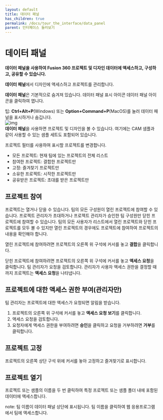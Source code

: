 ```yaml
---
layout: default
title: 데이터 패널
has_children: true
permalink: /docs/tour_the_interface/data_panel
parent: 인터페이스 둘러보기
---
```

# 데이터 패널
**데이터 패널을 사용하여 Fusion 360 프로젝트 및 디자인 데이터에 액세스하고, 구성하고, 공유할 수 있습니다.**

**데이터 패널**에서 디자인에 액세스하고 프로젝트를 관리합니다.

**데이터 패널**은 기본적으로 숨겨져 있습니다. 데이터 패널 표시 아이콘 데이터 패널 아이콘을 클릭하여 엽니다.

팁: **Ctrl+Alt+P**(Windows) 또는 **Option+Command+P**(MacOS)를 눌러 데이터 패널을 표시하거나 숨깁니다.  
![img](https://help.autodesk.com/cloudhelp/KOR/Fusion-GetStarted/images/data-panel-project-ui-overview.png)  
**데이터 패널**을 사용하면 프로젝트 및 디자인을 볼 수 있습니다. 여기에는 CAM 샘플과 같이 사용할 수 있는 샘플 세트도 포함되어 있습니다.

프로젝트 필터를 사용하여 표시할 프로젝트를 변경합니다.

* 모든 프로젝트: 현재 팀에 있는 프로젝트의 전체 리스트
* 참여한 프로젝트: 결합한 프로젝트만
* 고정: 즐겨찾기 프로젝트만
* 소유한 프로젝트: 시작한 프로젝트만
* 공유받은 프로젝트: 초대를 받은 프로젝트만

## 프로젝트 참여
프로젝트는 열거나 닫을 수 있습니다. 팀의 모든 구성원이 열린 프로젝트에 참여할 수 있습니다. 프로젝트 관리자가 초대하거나 프로젝트 관리자가 승인한 팀 구성원만 닫힌 프로젝트에 참여할 수 있습니다. 팀의 모든 사용자가 리스트에서 열린 프로젝트와 닫힌 프로젝트를 모두 볼 수 있지만 열린 프로젝트의 경우에도 프로젝트에 참여하여 프로젝트의 내용을 확인해야 합니다.

열린 프로젝트에 참여하려면 프로젝트의 오른쪽 위 구석에 커서를 놓고 **결합**을 클릭합니다.

닫힌 프로젝트에 참여하려면 프로젝트의 오른쪽 위 구석에 커서를 놓고 **액세스 요청**을 클릭합니다. 팀 관리자가 요청을 검토합니다. 관리자가 사용자 액세스 권한을 결정할 때까지 프로젝트는 **액세스 요청**을 나타냅니다.
## 프로젝트에 대한 액세스 권한 부여(관리자만)
팀 관리자는 프로젝트에 대한 액세스가 요청되면 알림을 받습니다.

1. 프로젝트의 오른쪽 위 구석에 커서를 놓고 **액세스 요청 보기**를 클릭합니다.
2. 액세스 요청을 검토합니다.
3. 요청자에게 액세스 권한을 부여하려면 **승인**을 클릭하고 요청을 거부하려면 **거부**를 클릭합니다.
## 프로젝트 고정
프로젝트의 오른쪽 상단 구석 위에 커서를 놓아 고정하고 즐겨찾기로 표시합니다.

## 프로젝트 열기
프로젝트 또는 샘플의 이름을 두 번 클릭하여 특정 프로젝트 또는 샘플 폴더 내에 포함된 데이터에 액세스합니다.

note: 팀 이름이 데이터 패널 상단에 표시됩니다. 팀 이름을 클릭하여 웹 응용프로그램에서 팀에 액세스합니다.
